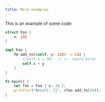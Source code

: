 ```yaml
---
title: More examples
---
```


This is an example of some code:

```Rust
struct Foo {
    x: i32
}

impl Foo {
    fn add_to(&self, y: i32) -> i32 {
        //self.x = 30;  // <-- would error
        self.x + y
    }
}

fn main() {
    let foo = Foo { x: 10 };
    println!("Result: {}", &foo.add_to(20));   
}
```
